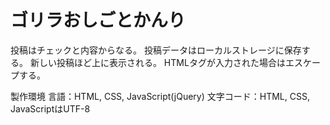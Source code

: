 # ゴリラおしごとかんり
投稿はチェックと内容からなる。
投稿データはローカルストレージに保存する。
新しい投稿ほど上に表示される。
HTMLタグが入力された場合はエスケープする。

製作環境
言語：HTML, CSS, JavaScript(jQuery)
文字コード：HTML, CSS, JavaScriptはUTF-8

